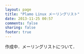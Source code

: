 ```yaml
---
layout: page
title: "Plamo Linux メーリングリスト"
date: 2013-11-25 00:57
comments: false
sharing: false
footer: true
---
```


作成中．メーリングリストについて．